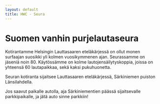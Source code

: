 ```yaml
---
layout: default
title: HWC - Seura
---
```


Suomen vanhin purjelautaseura
=============================        
        
Kotirantamme Helsingin Lauttasaaren eteläkärjessä on ollut monen surfaajan suosikki yli kolmen vuosikymmenen ajan. Seurassamme on jäseniä   noin 80. Käytössämme on kolme lautojensäilytyskoppia, joissa on yhteensä 60 lautapaikkaa, sekä kaksi pukuhuonetta.

Seuran kotiranta sijaitsee Lauttasaaren eteläkärjessä, Särkiniemen puiston Länsilahdella.

Jos saavut paikalle autolla, aja Särkiniementien päässä sijaitsevalle  parkkipaikalle, ja jätä auto sinne parkkiin!

